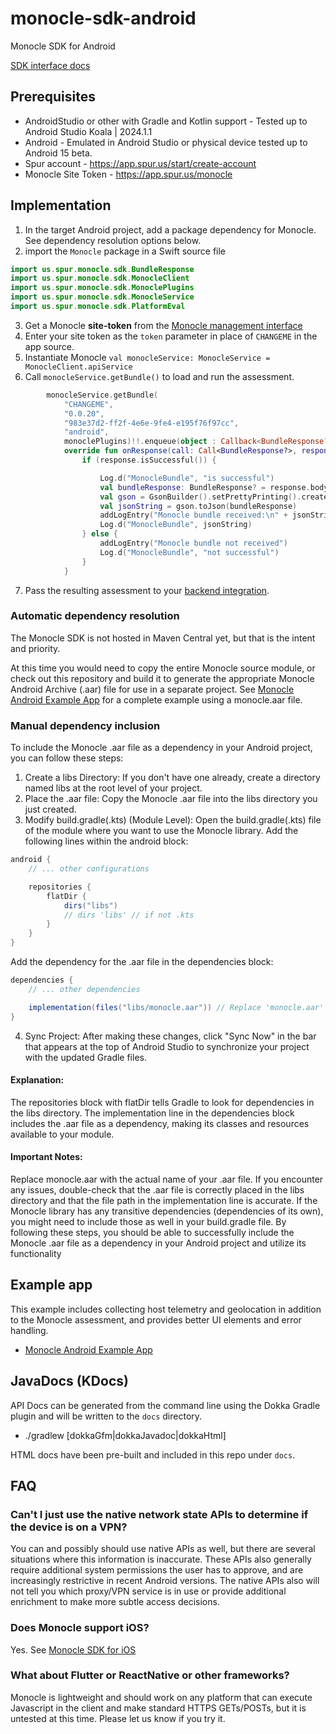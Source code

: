 # monocle-sdk-android
Monocle SDK for Android

[SDK interface docs](https://spurintel.github.io/monocle-sdk-android/)

## Prerequisites
* AndroidStudio or other with Gradle and Kotlin support - Tested up to Android Studio Koala | 2024.1.1
* Android - Emulated in Android Studio or physical device tested up to Android 15 beta.
* Spur account - https://app.spur.us/start/create-account
* Monocle Site Token - https://app.spur.us/monocle

## Implementation
1. In the target Android project, add a package dependency for Monocle.  See dependency resolution options below.
2. import the `Monocle` package in a Swift source file
```kotlin
import us.spur.monocle.sdk.BundleResponse
import us.spur.monocle.sdk.MonocleClient
import us.spur.monocle.sdk.MonoclePlugins
import us.spur.monocle.sdk.MonocleService
import us.spur.monocle.sdk.PlatformEval
```
3. Get a Monocle **site-token** from the [Monocle management interface](https://app.spur.us/monocle)
4. Enter your site token as the `token` parameter in place of `CHANGEME` in the app source.
5. Instantiate Monocle `val monocleService: MonocleService = MonocleClient.apiService`
6. Call `monocleService.getBundle()` to load and run the assessment.
```kotlin
        monocleService.getBundle(
            "CHANGEME",
            "0.0.20",
            "983e37d2-ff2f-4e6e-9fe4-e195f76f97cc",
            "android",
            monoclePlugins)!!.enqueue(object : Callback<BundleResponse?> {
            override fun onResponse(call: Call<BundleResponse?>, response: Response<BundleResponse?>) {
                if (response.isSuccessful()) {

                    Log.d("MonocleBundle", "is successful")
                    val bundleResponse: BundleResponse? = response.body()
                    val gson = GsonBuilder().setPrettyPrinting().create()
                    val jsonString = gson.toJson(bundleResponse)
                    addLogEntry("Monocle bundle received:\n" + jsonString)
                    Log.d("MonocleBundle", jsonString)
                } else {
                    addLogEntry("Monocle bundle not received")
                    Log.d("MonocleBundle", "not successful")
                }
            }
```
7. Pass the resulting assessment to your [backend integration](https://docs.spur.us/monocle?id=backend-integration).

### Automatic dependency resolution

The Monocle SDK is not hosted in Maven Central yet, but that is the intent and priority.

At this time you would need to copy the entire Monocle source module, or check out this repository and build it to generate the appropriate Monocle Android Archive (.aar) file for use in a separate project.  See [Monocle Android Example App](https://github.com/spurintel/monocle-example-android) for a complete example using a monocle.aar file.

### Manual dependency inclusion

To include the Monocle .aar file as a dependency in your Android project, you can follow these steps:
1. Create a libs Directory:
   If you don't have one already, create a directory named libs at the root level of your project.
2. Place the .aar file:
   Copy the Monocle .aar file into the libs directory you just created.
3. Modify build.gradle(.kts) (Module Level):
   Open the build.gradle(.kts) file of the module where you want to use the Monocle library.
   Add the following lines within the android block:
```gradle
android {
    // ... other configurations

    repositories {
        flatDir {
            dirs("libs")
            // dirs 'libs' // if not .kts
        }
    }
}
```
Add the dependency for the .aar file in the dependencies block:
```gradle
dependencies {
    // ... other dependencies

    implementation(files("libs/monocle.aar")) // Replace 'monocle.aar' with the actual file name
}
```
4. Sync Project:
   After making these changes, click "Sync Now" in the bar that appears at the top of Android Studio to synchronize your project with the updated Gradle files.

#### Explanation:
The repositories block with flatDir tells Gradle to look for dependencies in the libs directory.
The implementation line in the dependencies block includes the .aar file as a dependency, making its classes and resources available to your module.

#### Important Notes:
Replace monocle.aar with the actual name of your .aar file.
If you encounter any issues, double-check that the .aar file is correctly placed in the libs directory and that the file path in the implementation line is accurate.
If the Monocle library has any transitive dependencies (dependencies of its own), you might need to include those as well in your build.gradle file.
By following these steps, you should be able to successfully include the Monocle .aar file as a dependency in your Android project and utilize its functionality

## Example app
This example includes collecting host telemetry and geolocation in addition to the Monocle assessment, and provides better UI elements and error handling.
* [Monocle Android Example App](https://github.com/spurintel/monocle-example-android)

## JavaDocs (KDocs)

API Docs can be generated from the command line using the Dokka Gradle plugin and will be written to the `docs` directory.

* ./gradlew [dokkaGfm|dokkaJavadoc|dokkaHtml]

HTML docs have been pre-built and included in this repo under `docs`.

## FAQ

### Can't I just use the native network state APIs to determine if the device is on a VPN?

You can and possibly should use native APIs as well, but there are several situations where this information is inaccurate.  These APIs also generally require additional system permissions the user has to approve, and are increasingly restrictive in recent Android versions.  The native APIs also will not tell you which proxy/VPN service is in use or provide additional enrichment to make more subtle access decisions.

### Does Monocle support iOS?
Yes. See [Monocle SDK for iOS](https://github.com/spurintel/monocle-sdk-ios)

### What about Flutter or ReactNative or other frameworks?
Monocle is lightweight and should work on any platform that can execute Javascript in the client and make standard HTTPS GETs/POSTs, but it is untested at this time.  Please let us know if you try it.